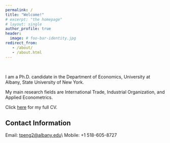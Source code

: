 ```yaml
---
permalink: /
title: "Welcome!"
# excerpt: "the homepage"
# layout: single
author_profile: true
header:
  image: # foo-bar-identity.jpg
redirect_from: 
   - /about/
   - /about.html
---
```


<br />

I am a Ph.D. candidate in the Department of Economics, University at Albany, State University of New York.

My main research fields are International Trade, Industrial Organization, and Applied Econometrics.

Click [here](https://tpeng2023.github.io/tpeng.github.io/assets/files/CV.pdf) for my full CV.

## Contact Information

Email: tpeng2@albany.edu\\
Mobile: +1 518-605-8727 

